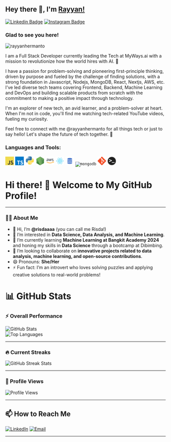 ## Hey there 👋, I'm [Rayyan!](https://github.com/RayyanHermanto/)

[![Linkedin Badge](https://img.shields.io/badge/-LinkedIn-0e76a8?style=flat-square&logo=Linkedin&logoColor=white)](https://www.linkedin.com/in/rayyan-hermanto)
[![Instagram Badge](https://img.shields.io/badge/-Instagram-e4405f?style=flat-square&logo=Instagram&logoColor=white)](https://www.instagram.com/her.man.too?igsh=MWljbHNoMGFxNHI4dA==)

### Glad to see you here! 
<p align="left"> <img src="https://komarev.com/ghpvc/?username=rayyanhermanto&label=Profile%20views&color=0e75b6&style=flat" alt="rayyanhermanto" /> </p>
I am a Full Stack Developer currently leading the Tech at MyWays.ai with a mission to revolutionize how the world hires with AI. 🚀

I have a passion for problem-solving and pioneering first-principle thinking, driven by purpose and fueled by the challenge of finding solutions, with a strong foundation in Javascript, Nodejs, MongoDB, React, Nextjs, AWS, etc. I've led diverse tech teams covering Frontend, Backend, Machine Learning and DevOps and building scalable products from scratch with the commitment to making a positive impact through technology.

I'm an explorer of new tech, an avid learner, and a problem-solver at heart. When I'm not in code, you'll find me watching tech-related YouTube videos, fueling my curiosity.

Feel free to connect with me @rayyanhermanto for all things tech or just to say hello! Let's shape the future of tech together. 🌟


### Languages and Tools:

<code><img height="27" src="https://raw.githubusercontent.com/github/explore/80688e429a7d4ef2fca1e82350fe8e3517d3494d/topics/javascript/javascript.png" alt="javascript"></code>
<code><img height="27" src="https://raw.githubusercontent.com/github/explore/80688e429a7d4ef2fca1e82350fe8e3517d3494d/topics/typescript/typescript.png" alt="typescript"></code>
<code><img height="30" src="https://raw.githubusercontent.com/github/explore/80688e429a7d4ef2fca1e82350fe8e3517d3494d/topics/python/python.png" alt="python"></code>
<code><img height="27" src="https://raw.githubusercontent.com/github/explore/80688e429a7d4ef2fca1e82350fe8e3517d3494d/topics/nodejs/nodejs.png" alt="nodejs"></code>
<code><img height="27" src="https://raw.githubusercontent.com/github/explore/80688e429a7d4ef2fca1e82350fe8e3517d3494d/topics/aws/aws.png" alt="aws"></code>
<code><img height="27" src="https://raw.githubusercontent.com/github/explore/80688e429a7d4ef2fca1e82350fe8e3517d3494d/topics/react/react.png" alt="react"></code>
<code><img height="27" src="https://raw.githubusercontent.com/github/explore/80688e429a7d4ef2fca1e82350fe8e3517d3494d/topics/sql/sql.png" alt="sql"></code>
<code><img height="27" src="https://encrypted-tbn0.gstatic.com/images?q=tbn%3AANd9GcSTTzPAw-55ssm1Im594xYZ9eRQu2JylrkYLg&usqp=CAU" alt="mongodb"></code>
<code><img height="27" src="https://raw.githubusercontent.com/devicons/devicon/master/icons/git/git-original.svg" alt="git"></code>
<code><img height="27" src="https://raw.githubusercontent.com/github/explore/80688e429a7d4ef2fca1e82350fe8e3517d3494d/topics/terminal/terminal.png" alt="terminal"></code>

# Hi there! 👋 Welcome to My GitHub Profile!

---

### 👩‍💻 About Me
- 👋 Hi, I’m **@risdaaaa** (you can call me Risda!)
- 👀 I’m interested in **Data Science, Data Analysis, and Machine Learning**.
- 🌱 I’m currently learning **Machine Learning at Bangkit Academy 2024** and honing my skills in **Data Science** through a bootcamp at Dibimbing.
- 💞️ I’m looking to collaborate on **innovative projects related to data analysis, machine learning, and open-source contributions**.
- 😄 Pronouns: **She/Her**
- ⚡ Fun fact: I’m an introvert who loves solving puzzles and applying creative solutions to real-world problems!

# 📊 GitHub Stats

### ⚡ Overall Performance
![GitHub Stats](https://github-readme-stats.vercel.app/api?username=rayyanhermanto&show_icons=true&theme=tokyonight&hide_border=true)  
![Top Languages](https://github-readme-stats.vercel.app/api/top-langs/?username=rayyanhermanto&layout=compact&theme=tokyonight&hide_border=true)

---

### 🔥 Current Streaks
![GitHub Streak Stats](https://streak-stats.demolab.com?user=risdaaaa&theme=tokyonight&hide_border=true)

---

### 👀 Profile Views
![Profile Views](https://komarev.com/ghpvc/?username=risdaaaa&color=blueviolet&style=flat-square)

---

## 📫 How to Reach Me

[![LinkedIn](https://img.shields.io/badge/LinkedIn-0A66C2?style=for-the-badge&logo=linkedin&logoColor=white)](https://www.linkedin.com/in/dwi-krisdanarti/)
[![Email](https://img.shields.io/badge/Email-EA4335?style=for-the-badge&logo=gmail&logoColor=white)](mailto:dwikrisda2@gmail.com)


---



<!---
risdaaaa/risdaaaa is a ✨ special ✨ repository because its `README.md` (this file) appears on your GitHub profile.
You can click the Preview link to take a look at your changes.
--->
<div align="center">

</div>
